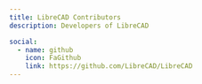 ```yaml
---
title: LibreCAD Contributors
description: Developers of LibreCAD

social:
  - name: github
    icon: FaGithub
    link: https://github.com/LibreCAD/LibreCAD
---
```


